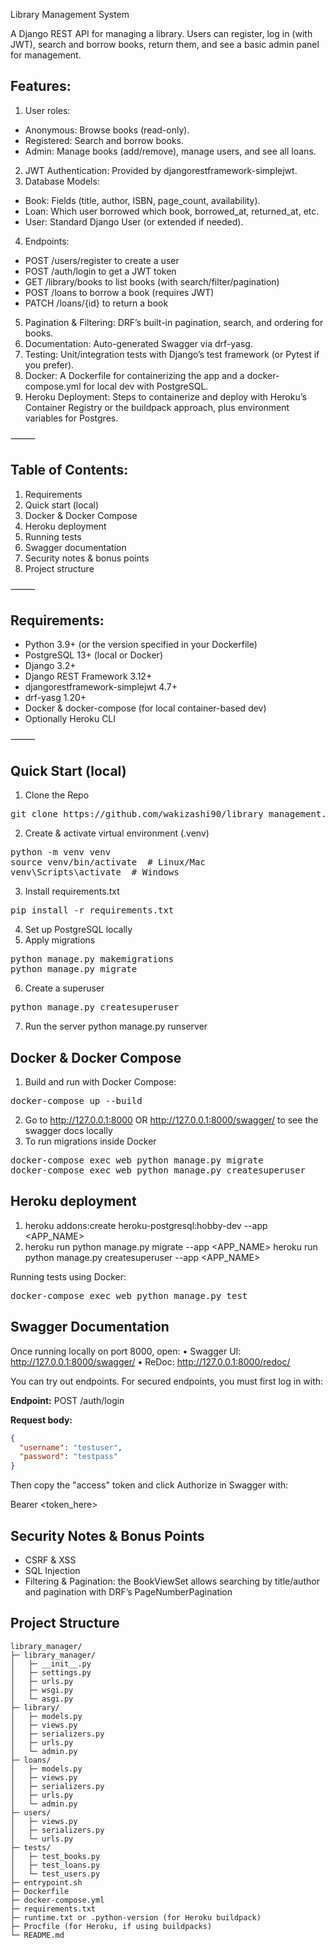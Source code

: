 Library Management System

A Django REST API for managing a library. Users can register, log in (with JWT), search and borrow books, return them, and see a basic admin panel for management.

## Features:
1. User roles:
- Anonymous: Browse books (read-only).
- Registered: Search and borrow books.
- Admin: Manage books (add/remove), manage users, and see all loans.
2. JWT Authentication: Provided by djangorestframework-simplejwt.
3. Database Models:
- Book: Fields (title, author, ISBN, page_count, availability).
- Loan: Which user borrowed which book, borrowed_at, returned_at, etc.
- User: Standard Django User (or extended if needed).
4. Endpoints:
- POST /users/register to create a user
- POST /auth/login to get a JWT token
- GET /library/books to list books (with search/filter/pagination)
- POST /loans to borrow a book (requires JWT)
- PATCH /loans/{id} to return a book
5. Pagination & Filtering: DRF’s built-in pagination, search, and ordering for books.
6. Documentation: Auto-generated Swagger via drf-yasg.
7. Testing: Unit/integration tests with Django’s test framework (or Pytest if you prefer).
8. Docker: A Dockerfile for containerizing the app and a docker-compose.yml for local dev with PostgreSQL.
9. Heroku Deployment: Steps to containerize and deploy with Heroku’s Container Registry or the buildpack approach, plus environment variables for Postgres.

⸻

## Table of Contents:
1. Requirements
2. Quick start (local)
3. Docker & Docker Compose
4. Heroku deployment
5. Running tests
6. Swagger documentation
7. Security notes & bonus points
8. Project structure


⸻

## Requirements:
- Python 3.9+ (or the version specified in your Dockerfile)
- PostgreSQL 13+ (local or Docker)
- Django 3.2+
- Django REST Framework 3.12+
- djangorestframework-simplejwt 4.7+
- drf-yasg 1.20+
- Docker & docker-compose (for local container-based dev)
- Optionally Heroku CLI 

⸻

## Quick Start (local)

1. Clone the Repo
<pre>
git clone https://github.com/wakizashi90/library_management.git
</pre>
2. Create & activate virtual environment (.venv)

<pre>
python -m venv venv
source venv/bin/activate  # Linux/Mac
venv\Scripts\activate  # Windows
</pre>

3. Install requirements.txt
<pre>
pip install -r requirements.txt
</pre>
4. Set up PostgreSQL locally
5. Apply migrations
<pre>
python manage.py makemigrations
python manage.py migrate
</pre>
6. Create a superuser
<pre>
python manage.py createsuperuser
</pre>
7. Run the server
python manage.py runserver

## Docker & Docker Compose
1. Build and run with Docker Compose:
<pre>
docker-compose up --build
</pre>
2. Go to http://127.0.0.1:8000 OR http://127.0.0.1:8000/swagger/ to see the swagger docs locally
3. To run migrations inside Docker
<pre>
docker-compose exec web python manage.py migrate
docker-compose exec web python manage.py createsuperuser
</pre>
## Heroku deployment
1. heroku addons:create heroku-postgresql:hobby-dev --app <APP_NAME>
2. heroku run python manage.py migrate --app <APP_NAME>
heroku run python manage.py createsuperuser --app <APP_NAME>

Running tests using Docker:
<pre>
docker-compose exec web python manage.py test
</pre>

## Swagger Documentation

Once running locally on port 8000, open:
	•	Swagger UI: http://127.0.0.1:8000/swagger/
	•	ReDoc: http://127.0.0.1:8000/redoc/

You can try out endpoints. For secured endpoints, you must first log in with:

**Endpoint:**
POST /auth/login

**Request body:**

```json
{
  "username": "testuser",
  "password": "testpass"
}
```

Then copy the "access" token and click Authorize in Swagger with:

Bearer <token_here>

## Security Notes & Bonus Points

- CSRF & XSS
- SQL Injection
- Filtering & Pagination: the BookViewSet allows searching by title/author and pagination with DRF’s PageNumberPagination

## Project Structure

```text
library_manager/
├─ library_manager/
│   ├─ __init__.py
│   ├─ settings.py
│   ├─ urls.py
│   ├─ wsgi.py
│   └─ asgi.py
├─ library/
│   ├─ models.py
│   ├─ views.py
│   ├─ serializers.py
│   ├─ urls.py
│   └─ admin.py
├─ loans/
│   ├─ models.py
│   ├─ views.py
│   ├─ serializers.py
│   ├─ urls.py
│   └─ admin.py
├─ users/
│   ├─ views.py
│   ├─ serializers.py
│   └─ urls.py
├─ tests/
│   ├─ test_books.py
│   ├─ test_loans.py
│   └─ test_users.py
├─ entrypoint.sh
├─ Dockerfile
├─ docker-compose.yml
├─ requirements.txt
├─ runtime.txt or .python-version (for Heroku buildpack)
├─ Procfile (for Heroku, if using buildpacks)
└─ README.md
```

